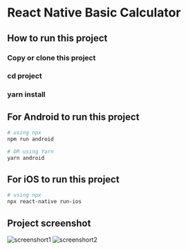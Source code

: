 
# React Native Basic Calculator 

## How to run this project

### Copy or clone this project
### cd project
### yarn install


## For Android to run this project

```bash
# using npx
npm run android

# OR using Yarn
yarn android
```

## For iOS to run this project

```bash
# using npx
npx react-native run-ios
```

## Project screenshot
![screenshort1](https://github.com/jibon969/Calculator/assets/21084550/5a668012-a419-493b-a7c5-e990590c7350)
![screenshort2](https://github.com/jibon969/Calculator/assets/21084550/d19cb1ed-73e8-406f-833b-06b998a21120)
